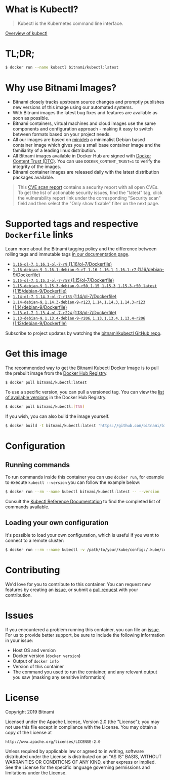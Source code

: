 
# What is Kubectl?

> Kubectl is the Kubernetes command line interface.

[Overview of kubectl](https://kubernetes.io/docs/reference/kubectl/overview/)

# TL;DR;

```bash
$ docker run --name kubectl bitnami/kubectl:latest
```

# Why use Bitnami Images?

* Bitnami closely tracks upstream source changes and promptly publishes new versions of this image using our automated systems.
* With Bitnami images the latest bug fixes and features are available as soon as possible.
* Bitnami containers, virtual machines and cloud images use the same components and configuration approach - making it easy to switch between formats based on your project needs.
* All our images are based on [minideb](https://github.com/bitnami/minideb) a minimalist Debian based container image which gives you a small base container image and the familiarity of a leading linux distribution.
* All Bitnami images available in Docker Hub are signed with [Docker Content Trust (DTC)](https://docs.docker.com/engine/security/trust/content_trust/). You can use `DOCKER_CONTENT_TRUST=1` to verify the integrity of the images.
* Bitnami container images are released daily with the latest distribution packages available.


> This [CVE scan report](https://quay.io/repository/bitnami/kubectl?tab=tags) contains a security report with all open CVEs. To get the list of actionable security issues, find the "latest" tag, click the vulnerability report link under the corresponding "Security scan" field and then select the "Only show fixable" filter on the next page.

# Supported tags and respective `Dockerfile` links

Learn more about the Bitnami tagging policy and the difference between rolling tags and immutable tags [in our documentation page](https://docs.bitnami.com/containers/how-to/understand-rolling-tags-containers/).


* [`1.16-ol-7`, `1.16.1-ol-7-r9` (1.16/ol-7/Dockerfile)](https://github.com/bitnami/bitnami-docker-kubectl/blob/1.16.1-ol-7-r9/1.16/ol-7/Dockerfile)
* [`1.16-debian-9`, `1.16.1-debian-9-r7`, `1.16`, `1.16.1`, `1.16.1-r7` (1.16/debian-9/Dockerfile)](https://github.com/bitnami/bitnami-docker-kubectl/blob/1.16.1-debian-9-r7/1.16/debian-9/Dockerfile)
* [`1.15-ol-7`, `1.15.3-ol-7-r58` (1.15/ol-7/Dockerfile)](https://github.com/bitnami/bitnami-docker-kubectl/blob/1.15.3-ol-7-r58/1.15/ol-7/Dockerfile)
* [`1.15-debian-9`, `1.15.3-debian-9-r50`, `1.15`, `1.15.3`, `1.15.3-r50`, `latest` (1.15/debian-9/Dockerfile)](https://github.com/bitnami/bitnami-docker-kubectl/blob/1.15.3-debian-9-r50/1.15/debian-9/Dockerfile)
* [`1.14-ol-7`, `1.14.3-ol-7-r133` (1.14/ol-7/Dockerfile)](https://github.com/bitnami/bitnami-docker-kubectl/blob/1.14.3-ol-7-r133/1.14/ol-7/Dockerfile)
* [`1.14-debian-9`, `1.14.3-debian-9-r123`, `1.14`, `1.14.3`, `1.14.3-r123` (1.14/debian-9/Dockerfile)](https://github.com/bitnami/bitnami-docker-kubectl/blob/1.14.3-debian-9-r123/1.14/debian-9/Dockerfile)
* [`1.13-ol-7`, `1.13.4-ol-7-r224` (1.13/ol-7/Dockerfile)](https://github.com/bitnami/bitnami-docker-kubectl/blob/1.13.4-ol-7-r224/1.13/ol-7/Dockerfile)
* [`1.13-debian-9`, `1.13.4-debian-9-r206`, `1.13`, `1.13.4`, `1.13.4-r206` (1.13/debian-9/Dockerfile)](https://github.com/bitnami/bitnami-docker-kubectl/blob/1.13.4-debian-9-r206/1.13/debian-9/Dockerfile)

Subscribe to project updates by watching the [bitnami/kubectl GitHub repo](https://github.com/bitnami/bitnami-docker-kubectl).

# Get this image

The recommended way to get the Bitnami Kubectl Docker Image is to pull the prebuilt image from the [Docker Hub Registry](https://hub.docker.com/r/bitnami/kubectl).

```bash
$ docker pull bitnami/kubectl:latest
```

To use a specific version, you can pull a versioned tag. You can view the [list of available versions](https://hub.docker.com/r/bitnami/kubectl/tags/) in the Docker Hub Registry.

```bash
$ docker pull bitnami/kubectl:[TAG]
```

If you wish, you can also build the image yourself.

```bash
$ docker build -t bitnami/kubectl:latest 'https://github.com/bitnami/bitnami-docker-kubectl.git#master:1.15/debian-9'
```

# Configuration

## Running commands

To run commands inside this container you can use `docker run`, for example to execute `kubectl --version` you can follow the example below:

```bash
$ docker run --rm --name kubectl bitnami/kubectl:latest -- --version
```

Consult the [Kubectl Reference Documentation](https://kubernetes.io/docs/reference/generated/kubectl/kubectl-commands) to find the completed list of commands available.

## Loading your own configuration

It's possible to load your own configuration, which is useful if you want to connect to a remote cluster:

```bash
$ docker run --rm --name kubectl -v /path/to/your/kube/config:/.kube/config bitnami/kubectl:latest
```

# Contributing

We'd love for you to contribute to this container. You can request new features by creating an [issue](https://github.com/bitnami/bitnami-docker-kubectl/issues), or submit a [pull request](https://github.com/bitnami/bitnami-docker-kubectl/pulls) with your contribution.

# Issues

If you encountered a problem running this container, you can file an [issue](https://github.com/bitnami/bitnami-docker-kubectl/issues). For us to provide better support, be sure to include the following information in your issue:

- Host OS and version
- Docker version (`docker version`)
- Output of `docker info`
- Version of this container
- The command you used to run the container, and any relevant output you saw (masking any sensitive information)

# License

Copyright 2019 Bitnami

Licensed under the Apache License, Version 2.0 (the "License");
you may not use this file except in compliance with the License.
You may obtain a copy of the License at

    http://www.apache.org/licenses/LICENSE-2.0

Unless required by applicable law or agreed to in writing, software
distributed under the License is distributed on an "AS IS" BASIS,
WITHOUT WARRANTIES OR CONDITIONS OF ANY KIND, either express or implied.
See the License for the specific language governing permissions and
limitations under the License.
